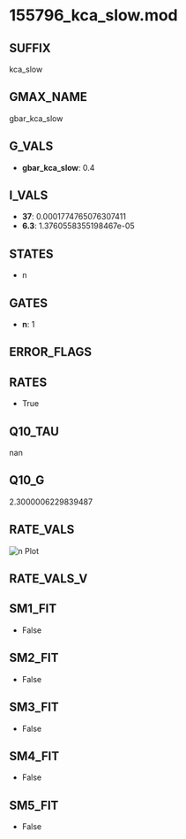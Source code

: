 # 155796_kca_slow.mod

## SUFFIX

kca_slow

## GMAX_NAME

gbar_kca_slow

## G_VALS

- **gbar_kca_slow**: 0.4

## I_VALS

- **37**: 0.0001774765076307411
- **6.3**: 1.3760558355198467e-05

## STATES

- n

## GATES

- **n**: 1

## ERROR_FLAGS


## RATES

- True

## Q10_TAU

nan

## Q10_G

2.3000006229839487

## RATE_VALS

![n Plot](/Users/pbozelos/Dropbox/icg-Chai-Panos/supermodels/output_markdown_files/KCa/155796_kca_slow.mod/images/n.png)

## RATE_VALS_V

## SM1_FIT

- False

## SM2_FIT

- False

## SM3_FIT

- False

## SM4_FIT

- False

## SM5_FIT

- False

